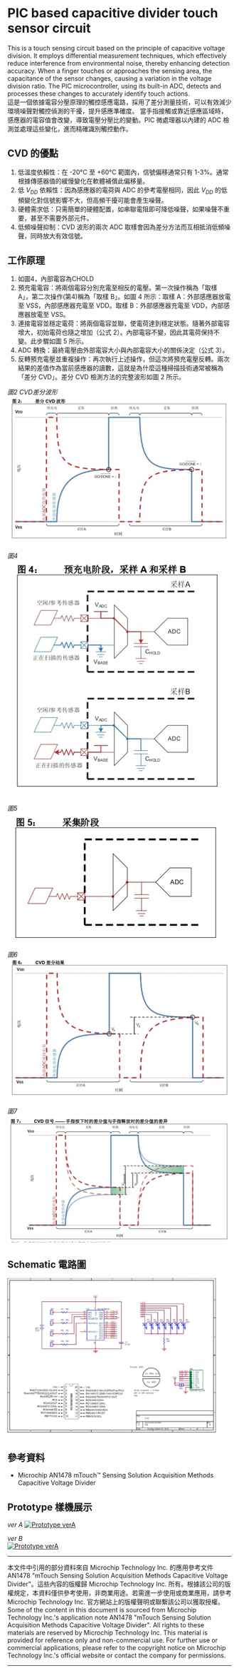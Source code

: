 # PIC based capacitive divider touch sensor circuit
This is a touch sensing circuit based on the principle of capacitive voltage division. It employs differential measurement techniques, which effectively reduce interference from environmental noise, thereby enhancing detection accuracy. When a finger touches or approaches the sensing area, the capacitance of the sensor changes, causing a variation in the voltage division ratio. The PIC microcontroller, using its built-in ADC, detects and processes these changes to accurately identify touch actions.  
這是一個依據電容分壓原理的觸控感應電路，採用了差分測量技術，可以有效減少環境噪聲對觸控偵測的干擾，提升感應準確度。
當手指接觸或靠近感應區域時，感應器的電容值會改變，導致電壓分壓比的變動。PIC 微處理器以內建的 ADC 檢測並處理這些變化，進而精確識別觸控動作。

## CVD 的優點
1. 低溫度依賴性：在 -20°C 至 +60°C 範圍內，信號偏移通常只有 1-3%。通常根據傳感器值的緩慢變化在軟體補償此偏移量。
2. 低 $`V_{DD}`$ 依賴性：因為感應器的電荷與 ADC 的參考電壓相同，因此 $`V_{DD}`$ 的低頻變化對信號影響不大，但高頻干擾可能會產生噪聲。
3. 硬體需求低：只需簡單的硬體配置，如串聯電阻即可降低噪聲，如果噪聲不重要，甚至不需要外部元件。
4. 低頻噪聲抑制：CVD 波形的兩次 ADC 取樣會因為差分方法而互相抵消低頻噪聲，同時放大有效信號。

## 工作原理
1. 如圖4，內部電容為CHOLD
2. 預充電電容：將兩個電容分別充電至相反的電壓。第一次操作稱為「取樣 A」，第二次操作(第4)稱為「取樣 B」。如圖 4 所示：取樣 A：外部感應器放電至 VSS，內部感應器充電至 VDD。取樣 B：外部感應器充電至 VDD，內部感應器放電至 VSS。
3. 連接電容並穩定電荷：將兩個電容並聯，使電荷達到穩定狀態。隨著外部電容增大，初始電荷也隨之增加（公式 2）。內部電容不變，因此其電荷保持不變。此步驟如圖 5 所示。
4. ADC 轉換：最終電壓由外部電容大小與內部電容大小的關係決定（公式 3）。
5. 反轉預充電壓並重複操作：再次執行上述操作，但這次將預充電壓反轉。兩次結果的差值作為當前感應器的讀數，這就是為什麼這種掃描技術通常被稱為「差分 CVD」。差分 CVD 檢測方法的完整波形如圖 2 所示。

*圖2 CVD差分波形*  
![圖2 CVD差分波形](picture/%E5%9C%96%E4%BA%8C_%E5%B7%AE%E5%88%86CVD%E6%B3%A2%E5%BD%A2.jpg)

*圖4*  
![圖4 預充電階段](picture/%E5%9C%96%E5%9B%9B_%E9%A0%90%E5%85%85%E9%9B%BB%E9%9A%8E%E6%AE%B5.jpg)

*圖5*  
![圖5 採樣階段](picture/%E5%9C%96%E4%BA%94_%E6%8E%A1%E6%A8%A3%E9%9A%8E%E6%AE%B5.jpg)

*圖6*  
![圖6 CVD差分結果](picture/%E5%9C%96%E5%85%AD_CVD%E5%B7%AE%E5%88%86%E7%B5%90%E6%9E%9C.jpg)

*圖7*  
![圖7 CVD信號](picture/%E5%9C%96%E4%B8%83_CVD%E4%BF%A1%E8%99%9F.jpg)

## Schematic 電路圖
![CVD verB](sch/CVD%20ver%20B.jpg)
## 參考資料
- Microchip AN1478 mTouch™ Sensing Solution Acquisition Methods                                         Capacitive Voltage Divider

## Prototype 樣機展示

*ver A*
[![Prototype verA](https://img.youtube.com/vi/0q65-RAXcD0/0.jpg)](https://youtu.be/0q65-RAXcD0)

*ver B*  
[![Prototype verA](https://img.youtube.com/vi/ckIhD4DM1XI/0.jpg)](https://youtu.be/ckIhD4DM1XI)
***
本文件中引用的部分資料來自 Microchip Technology Inc. 的應用參考文件 AN1478 "mTouch Sensing Solution Acquisition Methods Capacitive Voltage Divider"。這些內容的版權歸 Microchip Technology Inc. 所有。根據該公司的版權規定，本資料僅供參考使用，非商業用途。若需進一步使用或商業應用，請參考 Microchip Technology Inc. 官方網站上的版權聲明或聯繫該公司以獲取授權。  
Some of the content in this document is sourced from Microchip Technology Inc.'s application note AN1478 "mTouch Sensing Solution Acquisition Methods Capacitive Voltage Divider". All rights to these materials are reserved by Microchip Technology Inc. This material is provided for reference only and non-commercial use. For further use or commercial applications, please refer to the copyright notice on Microchip Technology Inc.'s official website or contact the company for permissions.
***
